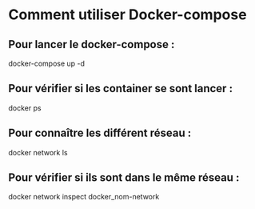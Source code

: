 # Comment utiliser Docker-compose

## Pour lancer le docker-compose :
docker-compose up -d

## Pour vérifier si les container se sont lancer : 
docker ps

## Pour connaître les différent réseau : 
docker network ls

## Pour vérifier si ils sont dans le même réseau : 
docker network inspect docker_nom-network

